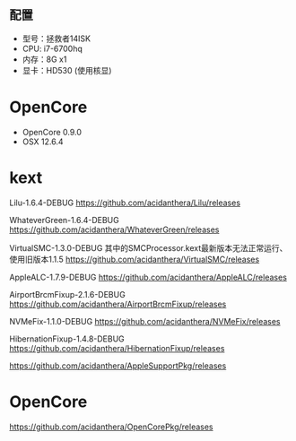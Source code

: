 ## 配置

- 型号：拯救者14ISK
- CPU: i7-6700hq
- 内存：8G x1
- 显卡：HD530 (使用核显)


# OpenCore
- OpenCore 0.9.0
- OSX 12.6.4


# kext

Lilu-1.6.4-DEBUG
https://github.com/acidanthera/Lilu/releases

WhateverGreen-1.6.4-DEBUG
https://github.com/acidanthera/WhateverGreen/releases

VirtualSMC-1.3.0-DEBUG
其中的SMCProcessor.kext最新版本无法正常运行、使用旧版本1.1.5
https://github.com/acidanthera/VirtualSMC/releases

AppleALC-1.7.9-DEBUG
https://github.com/acidanthera/AppleALC/releases

AirportBrcmFixup-2.1.6-DEBUG
https://github.com/acidanthera/AirportBrcmFixup/releases

NVMeFix-1.1.0-DEBUG
https://github.com/acidanthera/NVMeFix/releases

HibernationFixup-1.4.8-DEBUG
https://github.com/acidanthera/HibernationFixup/releases

https://github.com/acidanthera/AppleSupportPkg/releases

# OpenCore

https://github.com/acidanthera/OpenCorePkg/releases
